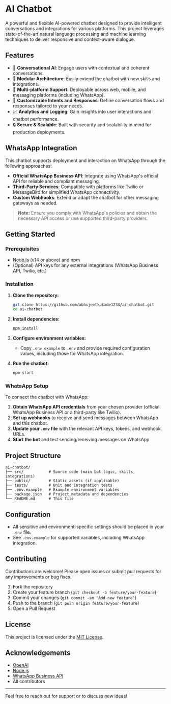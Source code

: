 # AI Chatbot

A powerful and flexible AI-powered chatbot designed to provide intelligent conversations and integrations for various platforms. This project leverages state-of-the-art natural language processing and machine learning techniques to deliver responsive and context-aware dialogue.

## Features

- 🤖 **Conversational AI**: Engage users with contextual and coherent conversations.
- 🔌 **Modular Architecture**: Easily extend the chatbot with new skills and integrations.
- 💬 **Multi-platform Support**: Deployable across web, mobile, and messaging platforms (including WhatsApp).
- 🧠 **Customizable Intents and Responses**: Define conversation flows and responses tailored to your needs.
- 📈 **Analytics and Logging**: Gain insights into user interactions and chatbot performance.
- 🔒 **Secure & Scalable**: Built with security and scalability in mind for production deployments.

## WhatsApp Integration

This chatbot supports deployment and interaction on WhatsApp through the following approaches:

- **Official WhatsApp Business API**: Integrate using WhatsApp's official API for reliable and compliant messaging.
- **Third-Party Services**: Compatible with platforms like Twilio or MessageBird for simplified WhatsApp connectivity.
- **Custom Webhooks**: Extend or adapt the chatbot for other messaging gateways as needed.

> **Note:** Ensure you comply with WhatsApp's policies and obtain the necessary API access or use supported third-party providers.

## Getting Started

### Prerequisites

- [Node.js](https://nodejs.org/) (v14 or above) and npm
- (Optional) API keys for any external integrations (WhatsApp Business API, Twilio, etc.)

### Installation

1. **Clone the repository:**
   ```bash
   git clone https://github.com/abhijeetkakade1234/ai-chatbot.git
   cd ai-chatbot
   ```

2. **Install dependencies:**
   ```bash
   npm install
   ```

3. **Configure environment variables:**
   - Copy `.env.example` to `.env` and provide required configuration values, including those for WhatsApp integration.

4. **Run the chatbot:**
   ```bash
   npm start
   ```

### WhatsApp Setup

To connect the chatbot with WhatsApp:

1. **Obtain WhatsApp API credentials** from your chosen provider (official WhatsApp Business API or a third-party like Twilio).
2. **Set up webhooks** to receive and send messages between WhatsApp and this chatbot.
3. **Update your `.env` file** with the relevant API keys, tokens, and webhook URLs.
4. **Start the bot** and test sending/receiving messages on WhatsApp.

## Project Structure

```
ai-chatbot/
├── src/           # Source code (main bot logic, skills, integrations)
├── public/        # Static assets (if applicable)
├── tests/         # Unit and integration tests
├── .env.example   # Example environment variables
├── package.json   # Project metadata and dependencies
└── README.md      # This file
```

## Configuration

- All sensitive and environment-specific settings should be placed in your `.env` file.
- See `.env.example` for supported variables, including WhatsApp integration.

## Contributing

Contributions are welcome! Please open issues or submit pull requests for any improvements or bug fixes.

1. Fork the repository
2. Create your feature branch (`git checkout -b feature/your-feature`)
3. Commit your changes (`git commit -am 'Add new feature'`)
4. Push to the branch (`git push origin feature/your-feature`)
5. Open a Pull Request

## License

This project is licensed under the [MIT License](LICENSE).

## Acknowledgements

- [OpenAI](https://openai.com/)
- [Node.js](https://nodejs.org/)
- [WhatsApp Business API](https://www.whatsapp.com/business/api)
- All contributors

---

Feel free to reach out for support or to discuss new ideas!
